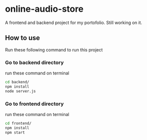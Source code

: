 # online-audio-store
A frontend and backend project for my portofolio. Still working on it.

## How to use 
Run these following command to run this project
### Go to backend directory
run these command on terminal
```bash
cd backend/
npm install
node server.js
```
### Go to frontend directory
run these command on terminal
```bash
cd frontend/
npm install
npm start
```
